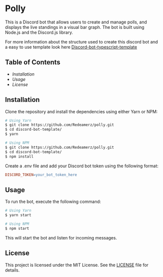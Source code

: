 # Polly

This is a Discord bot that allows users to create and manage polls, and displays the live standings in a visual bar graph. The bot is built using Node.js and the Discord.js library.

For more information about the structure used to create this discord bot and a easy to use template look here [Discord-bot-typescript-template](https://github.com/Redeamerz/discord-bot-typescript-template)

## Table of Contents

* _Installation_
* _Usage_
* _License_

## Installation

Clone the repository and install the dependencies using either Yarn or NPM:

```sh
# Using Yarn
$ git clone https://github.com/Redeamerz/polly.git
$ cd discord-bot-template/
$ yarn

# Using NPM
$ git clone https://github.com/Redeamerz/polly.git
$ cd discord-bot-template/
$ npm install
```

Create a .env file and add your Discord bot token using the following format:

```makefile
DISCORD_TOKEN=your_bot_token_here
```

## Usage

To run the bot, execute the following command:

```sh
# Using Yarn
$ yarn start

# Using NPM
$ npm start
```

This will start the bot and listen for incoming messages.

## License

This project is licensed under the MIT License. See the [LICENSE](https://github.com/Redeamerz/polly/blob/main/LICENSE) file for details.
